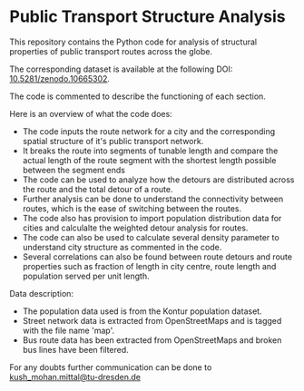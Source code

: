 # Public Transport Structure Analysis

This repository contains the Python code for analysis of structural properties of public transport routes across the globe.

The corresponding dataset is available at the following DOI: [10.5281/zenodo.10665302](https://doi.org/10.5281/zenodo.10665302).

The code is commented to describe the functioning of each section.

Here is an overview of what the code does:

- The code inputs the route network for a city and the corresponding spatial structure of it's public transport network.
- It breaks the route into segments of tunable length and compare the actual length of the route segment with the shortest length possible between the segment ends
- The code can be used to analyze how the detours are distributed across the route and the total detour of a route.
- Further analysis can be done to understand the connectivity between routes, which is the ease of switching between the routes.
- The code also has provision to import population distribution data for cities and calculalte the weighted detour analysis for routes.
- The code can also be used to calculate several density parameter to understand city structure as commented in the code.
- Several correlations can also be found between route detours and route properties such as fraction of length in city centre, route length and population served per unit length.

Data description:

- The population data used is from the Kontur population dataset.
- Street network data is extracted from OpenStreetMaps and is tagged with the file name 'map'.
- Bus route data has been extracted from OpenStreetMaps and broken bus lines have been filtered.

For any doubts further communication can be done to [kush_mohan.mittal@tu-dresden.de](mailto:kush_mohan.mittal@tu-dresden.de)
